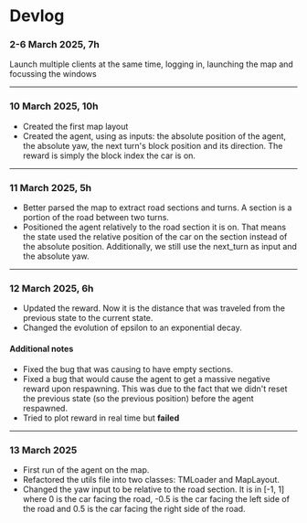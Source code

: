 # Devlog

### 2-6 March 2025, 7h
Launch multiple clients at the same time, logging in, launching the map and focussing the windows

---
### 10 March 2025, 10h
- Created the first map layout
- Created the agent, using as inputs: the absolute position of the agent, the absolute yaw, the next turn's block position and its direction. The reward is simply the block index the car is on.
---
### 11 March 2025, 5h
- Better parsed the map to extract road sections and turns. A section is a portion of the road between two turns.
- Positioned the agent relatively to the road section it is on. That means the state used the relative position of the car on the section instead of the absolute position. Additionally, we still use the next_turn as input and the absolute yaw.
---
### 12 March 2025, 6h
- Updated the reward. Now it is the distance that was traveled from the previous state to the current state.
- Changed the evolution of epsilon to an exponential decay.

#### Additional notes
- Fixed the bug that was causing to have empty sections.
- Fixed a bug that would cause the agent to get a massive negative reward upon respawning. This was due to the fact that we didn't reset the previous state (so the previous position) before the agent respawned.
- Tried to plot reward in real time but **failed**
---
### 13 March 2025
- First run of the agent on the map.
- Refactored the utils file into two classes: TMLoader and MapLayout.
- Changed the yaw input to be relative to the road section. It is in [-1, 1] where 0 is the car facing the road, -0.5 is the car facing the left side of the road and 0.5 is the car facing the right side of the road.
